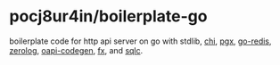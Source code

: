 # pocj8ur4in/boilerplate-go

boilerplate code for http api server on go with stdlib, [chi](https://github.com/go-chi/chi), [pgx](https://github.com/jackc/pgx), [go-redis](https://github.com/redis/go-redis), [zerolog](https://github.com/rs/zerolog), [oapi-codegen](https://github.com/deepmap/oapi-codegen), [fx](https://github.com/uber-go/fx), and [sqlc](https://github.com/sqlc-dev/sqlc).
